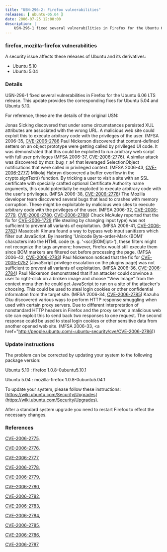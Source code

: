 ```yaml
---
title: "USN-296-2: Firefox vulnerabilities"
releases: [ ubuntu-05.04 ]
date: 2006-07-25 12:00:00
description: |
    USN-296-1 fixed several vulnerabilities in Firefox for the Ubuntu 6.06 LTS release. This update provides the corresponding fixes for Ubuntu 5.04 and Ubuntu 5.10.
--- 
```

 
### firefox, mozilla-firefox vulnerabilities

A security issue affects these releases of Ubuntu and its derivatives:

* Ubuntu 5.10
* Ubuntu 5.04

### Details

USN-296-1 fixed several vulnerabilities in Firefox for the Ubuntu 6.06 LTS release. This update provides the corresponding fixes for Ubuntu 5.04 and Ubuntu 5.10.

For reference, these are the details of the original USN:

 Jonas Sicking discovered that under some circumstances persisted XUL attributes are associated with the wrong URL. A malicious web site could exploit this to execute arbitrary code with the privileges of the user. (MFSA 2006-35, [CVE-2006-2786](http://people.ubuntu.com/~ubuntu-security/cve/CVE-2006-2775">CVE-2006-2775</a>) Paul Nickerson discovered that content-defined setters on an object prototype were getting called by privileged UI code. It was demonstrated that this could be exploited to run arbitrary web script with full user privileges (MFSA 2006-37, <a href="http://people.ubuntu.com/~ubuntu-security/cve/CVE-2006-2776">CVE-2006-2776</a>). A similar attack was discovered by moz_bug_r_a4 that leveraged SelectionObject notifications that were called in privileged context. (MFSA 2006-43, <a href="http://people.ubuntu.com/~ubuntu-security/cve/CVE-2006-2777">CVE-2006-2777</a>) Mikolaj Habryn discovered a buffer overflow in the crypto.signText() function. By tricking a user to visit a site with an SSL certificate with specially crafted optional Certificate Authority name arguments, this could potentially be exploited to execute arbitrary code with the user&#39;s privileges. (MFSA 2006-38, <a href="http://people.ubuntu.com/~ubuntu-security/cve/CVE-2006-2778">CVE-2006-2778</a>) The Mozilla developer team discovered several bugs that lead to crashes with memory corruption. These might be exploitable by malicious web sites to execute arbitrary code with the privileges of the user. (MFSA 2006-32, <a href="http://people.ubuntu.com/~ubuntu-security/cve/CVE-2006-2779">CVE-2006-2779</a>, <a href="http://people.ubuntu.com/~ubuntu-security/cve/CVE-2006-2780">CVE-2006-2780</a>, <a href="http://people.ubuntu.com/~ubuntu-security/cve/CVE-2006-2788">CVE-2006-2788</a>) Chuck McAuley reported that the fix for <a href="http://people.ubuntu.com/~ubuntu-security/cve/CVE-2006-1729">CVE-2006-1729</a> (file stealing by changing input type) was not sufficient to prevent all variants of exploitation. (MFSA 2006-41, <a href="http://people.ubuntu.com/~ubuntu-security/cve/CVE-2006-2782">CVE-2006-2782</a>) Masatoshi Kimura found a way to bypass web input sanitizers which filter out JavaScript. By inserting &#39;Unicode Byte-order-Mark (BOM)&#39; characters into the HTML code (e. g. &#39;&lt;scr[BOM]ipt&gt;&#39;), these filters might not recognize the tags anymore; however, Firefox would still execute them since BOM markers are filtered out before processing the page. (MFSA 2006-42, <a href="http://people.ubuntu.com/~ubuntu-security/cve/CVE-2006-2783">CVE-2006-2783</a>) Paul Nickerson noticed that the fix for <a href="http://people.ubuntu.com/~ubuntu-security/cve/CVE-2005-0752">CVE-2005-0752</a> (JavaScript privilege escalation on the plugins page) was not sufficient to prevent all variants of exploitation. (MFSA 2006-36, <a href="http://people.ubuntu.com/~ubuntu-security/cve/CVE-2006-2784">CVE-2006-2784</a>) Paul Nickerson demonstrated that if an attacker could convince a user to right-click on a broken image and choose &quot;View Image&quot; from the context menu then he could get JavaScript to run on a site of the attacker&#39;s choosing. This could be used to steal login cookies or other confidential information from the target site. (MFSA 2006-34, <a href="http://people.ubuntu.com/~ubuntu-security/cve/CVE-2006-2785">CVE-2006-2785</a>) Kazuho Oku discovered various ways to perform HTTP response smuggling when used with certain proxy servers. Due to different interpretation of nonstandard HTTP headers in Firefox and the proxy server, a malicious web site can exploit this to send back two responses to one request. The second response could be used to steal login cookies or other sensitive data from another opened web site. (MFSA 2006-33, <a href="http://people.ubuntu.com/~ubuntu-security/cve/CVE-2006-2786))

### Update instructions

The problem can be corrected by updating your system to the following package version:

Ubuntu 5.10
 : firefox <span>1.0.8-0ubuntu5.10.1</span>

Ubuntu 5.04
 : mozilla-firefox <span>1.0.8-0ubuntu5.04.1</span>

To update your system, please follow these instructions: [https://wiki.ubuntu.com/Security/Upgrades](https://wiki.ubuntu.com/Security/Upgrades).

After a standard system upgrade you need to restart Firefox to effect the necessary changes.

### References

 [CVE-2006-2775](http://people.ubuntu.com/~ubuntu-security/cve/CVE-2006-2775), 

 [CVE-2006-2776](http://people.ubuntu.com/~ubuntu-security/cve/CVE-2006-2776), 

 [CVE-2006-2777](http://people.ubuntu.com/~ubuntu-security/cve/CVE-2006-2777), 

 [CVE-2006-2778](http://people.ubuntu.com/~ubuntu-security/cve/CVE-2006-2778), 

 [CVE-2006-2779](http://people.ubuntu.com/~ubuntu-security/cve/CVE-2006-2779), 

 [CVE-2006-2780](http://people.ubuntu.com/~ubuntu-security/cve/CVE-2006-2780), 

 [CVE-2006-2782](http://people.ubuntu.com/~ubuntu-security/cve/CVE-2006-2782), 

 [CVE-2006-2783](http://people.ubuntu.com/~ubuntu-security/cve/CVE-2006-2783), 

 [CVE-2006-2784](http://people.ubuntu.com/~ubuntu-security/cve/CVE-2006-2784), 

 [CVE-2006-2785](http://people.ubuntu.com/~ubuntu-security/cve/CVE-2006-2785), 

 [CVE-2006-2786](http://people.ubuntu.com/~ubuntu-security/cve/CVE-2006-2786), 

 [CVE-2006-2787](http://people.ubuntu.com/~ubuntu-security/cve/CVE-2006-2787)
 
